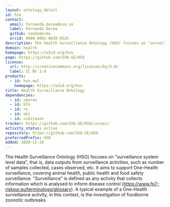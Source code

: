 ```yaml
---
layout: ontology_detail
id: hso
contact:
  email: fernanda.dorea@sva.se
  label: Fernanda Dorea
  github: nandadorea
  orcid: 0000-0001-8638-8525
description: The health Surveillance Ontology (HSO) focuses on "surveillance system level data", that is, data outputs from surveillance activities, such as number of samples collected, cases observed, etc. It aims to support One-Health surveillance, covering animal health, public health and food safety surveillance.
domain: health
homepage: https://w3id.org/hso
page: https://github.com/SVA-SE/HSO
license:
  url: http://creativecommons.org/licenses/by/3.0/
  label: CC BY 3.0
products:
  - id: hso.owl
    homepage: https://w3id.org/hso
title: Health Surveillance Ontology
dependencies:
  - id: uberon
  - id: bfo
  - id: ro
  - id: obi
  - id: ncbitaxon
tracker: https://github.com/SVA-SE/HSO/issues/
activity_status: active
repository: https://github.com/SVA-SE/HSO
preferredPrefix: HSO
added: 2020-11-28
---
```


The Health Surveillance Ontology (HSO) focuses on "surveillance system level data", that is, data outputs from surveillance activities, such as number of samples collected, cases observed, etc. It aims to support One-Health surveillance, covering animal health, public health and food safety surveillance. "Surveillance" is defined as any activity that collects information which is analysed to inform disease control (https://www.fp7-risksur.eu/terminology/glossary). A typical example of a One-Health surveillance activity, in this context, is the investigation of foodborne zoonotic outbreaks.
